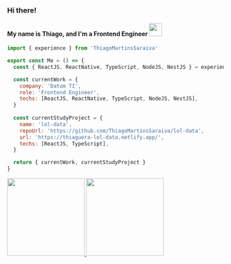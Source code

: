 ### Hi there!
#### My name is Thiago, and I'm a Frontend Engineer <img src="https://media4.giphy.com/media/v1.Y2lkPTc5MGI3NjExNjdhMTkwNTVkNGE0NmE5ZTliNmE1OTlhNTg5ZWY3YTY3YjFiMTU3MyZjdD1z/5Lmn42BCOy99RaGRP7/giphy.gif" width="30" />

```js
import { experience } from 'ThiagoMartinsSaraiva'

export const Me = () => {
  const { ReactJS, ReactNative, TypeScript, NodeJS, NestJS } = experience

  const currentWork = {
    company: 'Datum TI',
    role: 'Frontend Engineer',
    techs: [ReactJS, ReactNative, TypeScript, NodeJS, NestJS],
  }
  
  const currentStudyProject = {
    name: 'lol-data',
    repoUrl: 'https://github.com/ThiagoMartinsSaraiva/lol-data',
    url: 'https://thiaguera-lol-data.netlify.app/',
    techs: [ReactJS, TypeScript],
  }

  return { currentWork, currentStudyProject }
}
```
 <div>
  <a href="https://github.com/Andremzzr">
  <img height="180em" src="https://github-readme-stats.vercel.app/api?username=ThiagoMartinsSaraiva&show_icons=true&theme=dracula&include_all_commits=true&count_private=true"/>
  <img height="180em" src="https://github-readme-stats.vercel.app/api/top-langs/?username=ThiagoMartinsSaraiva&layout=compact&langs_count=7&theme=dracula"/>
</div>
